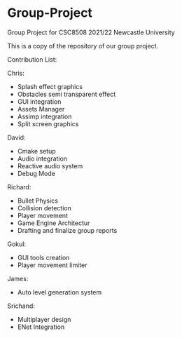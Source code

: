 # Group-Project

Group Project for CSC8508 2021/22 Newcastle University

This is a copy of the repository of our group project.

Contribution List:

Chris:
 - Splash effect graphics
 - Obstacles semi transparent effect
 - GUI integration
 - Assets Manager
 - Assimp integration
 - Split screen graphics

David:
 - Cmake setup
 - Audio integration
 - Reactive audio system
 - Debug Mode

Richard:
 - Bullet Physics
 - Collision detection
 - Player movement
 - Game Engine Architectur
 - Drafting and finalize group reports

Gokul:
 - GUI tools creation
 - Player movement limiter

James:
 - Auto level generation system

Srichand:
 - Multiplayer design
 - ENet Integration
